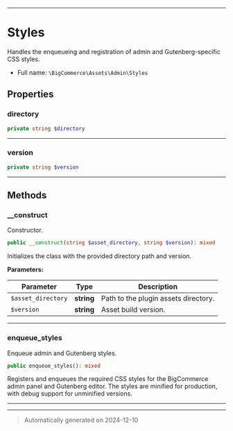 ***

# Styles

Handles the enqueueing and registration of admin and Gutenberg-specific CSS styles.



* Full name: `\BigCommerce\Assets\Admin\Styles`



## Properties


### directory



```php
private string $directory
```






***

### version



```php
private string $version
```






***

## Methods


### __construct

Constructor.

```php
public __construct(string $asset_directory, string $version): mixed
```

Initializes the class with the provided directory path and version.






**Parameters:**

| Parameter | Type | Description |
|-----------|------|-------------|
| `$asset_directory` | **string** | Path to the plugin assets directory. |
| `$version` | **string** | Asset build version. |





***

### enqueue_styles

Enqueue admin and Gutenberg styles.

```php
public enqueue_styles(): mixed
```

Registers and enqueues the required CSS styles for the BigCommerce admin panel
and Gutenberg editor. The styles are minified for production, with debug support
for unminified versions.










***


***
> Automatically generated on 2024-12-10
